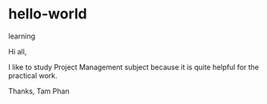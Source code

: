 # hello-world
learning

Hi all,

I like to study Project Management subject because it is quite helpful for the practical work.

Thanks,
Tam Phan

